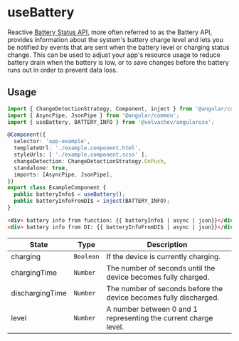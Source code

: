 # useBattery

Reactive [Battery Status API](https://developer.mozilla.org/en-US/docs/Web/API/Battery_Status_API), more often referred to as the Battery API, provides information about the system's battery charge level and lets you be notified by events that are sent when the battery level or charging status change.
This can be used to adjust your app's resource usage to reduce battery drain when the battery is low, or to save changes before the battery runs out in order to prevent data loss.

## Usage

```ts
import { ChangeDetectionStrategy, Component, inject } from '@angular/core';
import { AsyncPipe, JsonPipe } from '@angular/common';
import { useBattery, BATTERY_INFO } from '@volvachev/angularuse';

@Component({
  selector: 'app-example',
  templateUrl: './example.component.html',
  styleUrls: [ './example.component.scss' ],
  changeDetection: ChangeDetectionStrategy.OnPush,
  standalone: true,
  imports: [AsyncPipe, JsonPipe],
})
export class ExampleComponent {
  public batteryInfo$ = useBattery();
  public batteryInfoFromDI$ = inject(BATTERY_INFO);
}
```

```html
<div> battery info from function: {{ batteryInfo$ | async | json}}</div>
<div> battery info from DI: {{ batteryInfoFromDI$ | async | json}}</div>
```


| State           | Type      | Description                                                       |
| --------------- | --------- | ----------------------------------------------------------------- |
| charging        | `Boolean` | If the device is currently charging.                              |
| chargingTime    | `Number`  | The number of seconds until the device becomes fully charged.     |
| dischargingTime | `Number`  | The number of seconds before the device becomes fully discharged. |
| level           | `Number`  | A number between 0 and 1 representing the current charge level.   |

